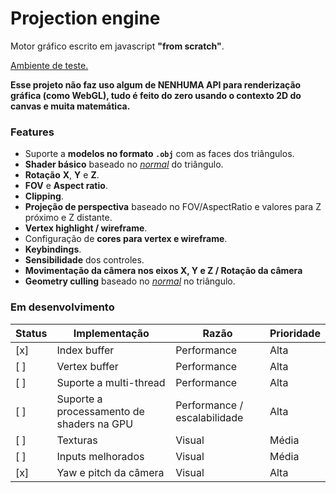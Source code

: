 # Projection engine

Motor gráfico escrito em javascript **"from scratch"**.

[Ambiente de teste.](https://engine-demo.vercel.app/)

**Esse projeto não faz uso algum de NENHUMA API para renderização gráfica (como WebGL), tudo é feito do zero usando o contexto 2D do canvas e muita matemática.**


### Features

- Suporte a **modelos no formato `.obj`** com as faces dos triângulos.
- **Shader básico** baseado no [*normal*](https://www.khronos.org/opengl/wiki/Calculating_a_Surface_Normal) do triângulo.
- **Rotação** **X**, **Y** e **Z**.
- **FOV** e **Aspect ratio**.
- **Clipping**.
- **Projeção de perspectiva** baseado no FOV/AspectRatio e valores para Z próximo e Z distante.
- **Vertex highlight / wireframe**.
- Configuração de **cores para vertex e wireframe**.
- **Keybindings**.
- **Sensibilidade** dos controles.
- **Movimentação da câmera nos eixos X, Y e Z / Rotação da câmera**
- **Geometry culling** baseado no [*normal*](https://www.khronos.org/opengl/wiki/Calculating_a_Surface_Normal) no triângulo.

### Em desenvolvimento


| Status | Implementação                             | Razão                        | Prioridade |
|--------|-------------------------------------------|------------------------------|------------|
| [x]    | Index buffer                              | Performance                  | Alta       |
| [ ]    | Vertex buffer                             | Performance                  | Alta       |
| [ ]    | Suporte a multi-thread                    | Performance                  | Alta       |
| [ ]    | Suporte a processamento de shaders na GPU | Performance / escalabilidade | Alta       |
| [ ]    | Texturas                                  | Visual                       | Média      |
| [ ]    | Inputs melhorados                         | Visual                       | Média      |
| [x]    | Yaw e pitch da câmera                     | Visual                       | Alta       |